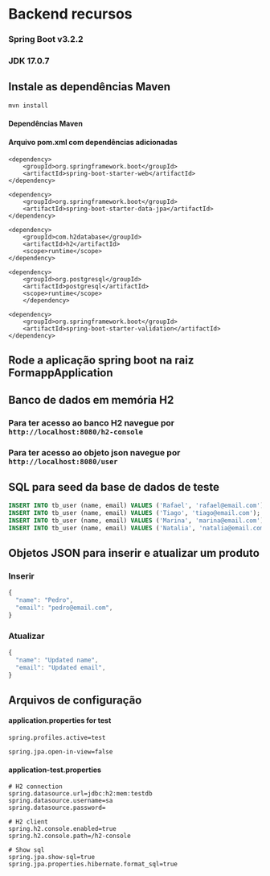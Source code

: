# Backend recursos

### **Spring Boot v3.2.2**
### **JDK 17.0.7**

## Instale as dependências Maven
```bash
mvn install
```

#### Dependências Maven
#### Arquivo pom.xml com dependências adicionadas
```
<dependency>
	<groupId>org.springframework.boot</groupId>
	<artifactId>spring-boot-starter-web</artifactId>
</dependency>

<dependency>
	<groupId>org.springframework.boot</groupId>
	<artifactId>spring-boot-starter-data-jpa</artifactId>
</dependency>

<dependency>
	<groupId>com.h2database</groupId>
	<artifactId>h2</artifactId>
	<scope>runtime</scope>
</dependency>

<dependency>
	<groupId>org.postgresql</groupId>
	<artifactId>postgresql</artifactId>
	<scope>runtime</scope>
	</dependency>

<dependency>
	<groupId>org.springframework.boot</groupId>
	<artifactId>spring-boot-starter-validation</artifactId>
</dependency>

```

## Rode a aplicação spring boot na raiz FormappApplication

## Banco de dados em memória H2
### Para ter acesso ao banco H2 navegue por `http://localhost:8080/h2-console`
### Para ter acesso ao objeto json navegue por `http://localhost:8080/user`


## SQL para seed da base de dados de teste

```sql
INSERT INTO tb_user (name, email) VALUES ('Rafael', 'rafael@email.com');
INSERT INTO tb_user (name, email) VALUES ('Tiago', 'tiago@email.com');
INSERT INTO tb_user (name, email) VALUES ('Marina', 'marina@email.com');
INSERT INTO tb_user (name, email) VALUES ('Natalia', 'natalia@email.com');
```

## Objetos JSON para inserir e atualizar um produto

### Inserir

```javascript
{
  "name": "Pedro",
  "email": "pedro@email.com",
}
```

### Atualizar

```javascript
{
  "name": "Updated name",
  "email": "Updated email",
}
```

## Arquivos de configuração

#### application.properties for test

```
spring.profiles.active=test

spring.jpa.open-in-view=false
```

#### application-test.properties

```
# H2 connection
spring.datasource.url=jdbc:h2:mem:testdb
spring.datasource.username=sa
spring.datasource.password=

# H2 client
spring.h2.console.enabled=true
spring.h2.console.path=/h2-console

# Show sql
spring.jpa.show-sql=true
spring.jpa.properties.hibernate.format_sql=true
```


